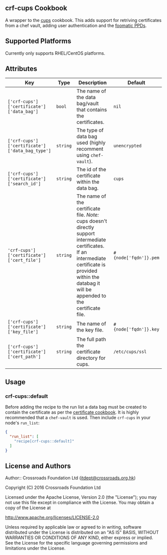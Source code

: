 ## crf-cups Cookbook

A wrapper to the [cups](https://github.com/biola/chef-cups) cookbook.  This adds support for retriving certificates from a chef vault, adding user authentication and the [foomatic PPDs](http://www.linuxfoundation.org/collaborate/workgroups/openprinting/database/foomatic).

## Supported Platforms

Currently only supports RHEL/CentOS platforms.

## Attributes

| Key | Type | Description | Default |
| --- | ---- | ----------- | ------- |
| `['crf-cups']['certificate']['data_bag']` | `bool` | The name of the data bag/vault that contains the certificates. | `nil` |
| `['crf-cups']['certificate']['data_bag_type']` | `string` | The type of data bag used (highly recomment using `chef-vault`). | `unencrypted` |
| `['crf-cups']['certificate']['search_id']` | `string` | The id of the certificate within the data bag. | `cups` |
| `'crf-cups']['certificate']['cert_file']` | `string` | The name of the certificate file. *Note:* cups doesn't directly support intermediate certificates.  If an intermediate certificate is provided within the databag it will be appended to the certificate file. | `#{node['fqdn']}.pem` |
| `['crf-cups']['certificate']['key_file']` | `string` | The name of the key file. | `#{node['fqdn']}.key` |
| `['crf-cups']['certificate']['cert_path']` | `string` | The full path the certificate directory for cups. | `/etc/cups/ssl` |

## Usage

### crf-cups::default

Before adding the recipe to the run list a data bag must be created to contain the certificate as per the [certificate cookbook](https://supermarket.chef.io/cookbooks/certificate).  It is highly recommended that a `chef-vault` is used.  Then include `crf-cups` in your node's `run_list`:

```json
{
  "run_list": [
    "recipe[crf-cups::default]"
  ]
}
```

## License and Authors

Author:: Crossroads Foundation Ltd (<itdept@crossroads.org.hk>)

Copyright (C) 2016 Crossroads Foundation Ltd

Licensed under the Apache License, Version 2.0 (the "License");
you may not use this file except in compliance with the License.
You may obtain a copy of the License at

  http://www.apache.org/licenses/LICENSE-2.0

Unless required by applicable law or agreed to in writing, software
distributed under the License is distributed on an "AS IS" BASIS,
WITHOUT WARRANTIES OR CONDITIONS OF ANY KIND, either express or implied.
See the License for the specific language governing permissions and
limitations under the License.
